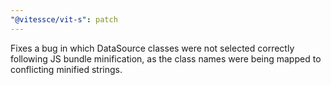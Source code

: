 ```yaml
---
"@vitessce/vit-s": patch
---
```


Fixes a bug in which DataSource classes were not selected correctly following JS bundle minification, as the class names were being mapped to conflicting minified strings.
